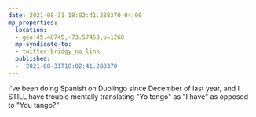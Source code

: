 ```yaml
---
date: 2021-08-31 18:02:41.288370-04:00
mp_properties:
  location:
  - geo:45.48745,-73.57458;u=1268
  mp-syndicate-to:
  - twitter_bridgy_no_link
  published:
  - '2021-08-31T18:02:41.288370'
---
```


I've been doing Spanish on Duolingo since December of last year, and I STILL have trouble mentally translating "Yo tengo" as "I have" as opposed to "You tango?"